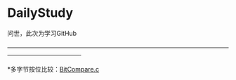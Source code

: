 # DailyStudy
问世，此次为学习GitHub

————————————————————————————————————————————————

*多字节按位比较：[BitCompare.c](BitCompare.c)


